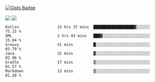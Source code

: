 

[![Gists Badge](https://badges.pufler.dev/gists/esabook)](https://gist.github.com/mine) 
<p>
<img align="center" src="https://github-readme-stats.anuraghazra1.vercel.app/api/top-langs/?username=esabook&layout=compact&theme=merko&count_private=true&langs_count=20"/>
<img align="center" src="https://github-readme-stats.anuraghazra1.vercel.app/api?username=esabook&show_icons=true&include_all_commits=true&theme=merko&count_private=true&custom_title=Github stats"/>
</p>
<!--START_SECTION:waka-->

```text
Kotlin                 13 hrs 37 mins  ██████████████████▓░░░░░░   75.15 %
XML                    2 hrs 43 mins   ███▓░░░░░░░░░░░░░░░░░░░░░   15.04 %
Groovy                 41 mins         █░░░░░░░░░░░░░░░░░░░░░░░░   03.79 %
Java                   32 mins         ▓░░░░░░░░░░░░░░░░░░░░░░░░   02.96 %
Gradle                 17 mins         ▒░░░░░░░░░░░░░░░░░░░░░░░░   01.57 %
Markdown               13 mins         ▒░░░░░░░░░░░░░░░░░░░░░░░░   01.20 %
```

<!--END_SECTION:waka-->




<!--
**esabook/esabook** is a ✨ _special_ ✨ repository because its `README.md` (this file) appears on your GitHub profile.

Here are some ideas to get you started:

- 🔭 I’m currently working on ...
- 🌱 I’m currently learning ...
- 👯 I’m looking to collaborate on ...
- 🤔 I’m looking for help with ...
- 💬 Ask me about ...
- 📫 How to reach me: ...
- 😄 Pronouns: ...
- ⚡ Fun fact: ...
-->
